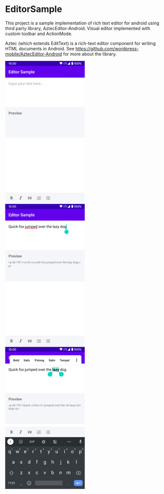 # EditorSample
This project is a sample implementation of rich text editor for android using third party library, AztecEditor-Android. Visual editor implemented with custom toolbar and ActionMode.

Aztec (which extends EditText) is a rich-text editor component for writing HTML documents in Android. See https://github.com/wordpress-mobile/AztecEditor-Android for more about the library.

<img src="https://github.com/sansets/EditorSample/blob/master/Screenshot_20200506-031145.png" width="256"> <img src="https://github.com/sansets/EditorSample/blob/master/Screenshot_20200506-031216.png" width="256"> <img src="https://github.com/sansets/EditorSample/blob/master/Screenshot_20200506-030703.png" width="256">
